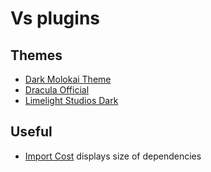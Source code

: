 # Vs plugins

## Themes

- [Dark Molokai Theme](https://marketplace.visualstudio.com/items?itemName=nonylene.dark-molokai-theme)
- [Dracula Official](https://marketplace.visualstudio.com/items?itemName=dracula-theme.theme-dracula)
- [Limelight Studios Dark](https://marketplace.visualstudio.com/items?itemName=limelightstudios.limelight-studios-dark)

## Useful

- [Import Cost](https://marketplace.visualstudio.com/items?itemName=wix.vscode-import-cost) displays size of dependencies
